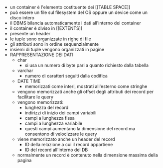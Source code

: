 - un container è l'elemento costituente dei [[TABLE SPACE]]
- può essere un file sul filesystem del OS oppure un device come un disco intero
- il DBMS bilancia automaticamente i dati all'interno dei container
- il container è diviso in [[EXTENTS]]
- presente un header
- le tuple sono organizzate in righe di file
- gli attributi sono in ordine sequenzialmente
- insiemi di tuple vengono organizzati in pagine
- RAPPRESENTAZIONE DEI DATI
	- char
		- si usa un numero di byte pari a quanto richiesto dalla tabella
	- varchar
		- numero di caratteri seguiti dalla codifica
	- DATE TIME
		- memorizzati come interi, mostrati all'esterno come stringhe
	- vengono memorizzati anche gli offset degli attributi dei record per facilitare le query
	- vengono memorizzati:
		- lunghezza del record
		- indirizzi di inizio dei campi variabili
		- campi a lunghezza fissa
		- campi a lunghezza variabile
		- questi campi aumentano la dimensione del record ma consentono di velocizzare le query
	- viene memorizzato anche un header del record
		- ID della relazione a cui il record appartiene
		- ID del record all'interno del DB
	- normalmente un record è contenuto nella dimensione massima della pagina
